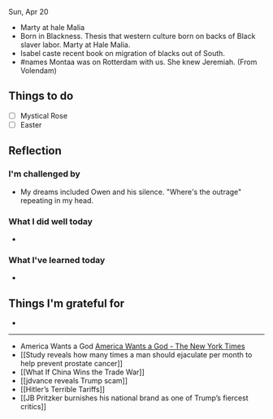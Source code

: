 Sun, Apr 20
- Marty at hale Malia
- Born in  Blackness. Thesis that western culture born on backs of Black slaver labor. Marty at Hale Malia.
- Isabel caste recent book on migration of blacks out of South.
- #names Montaa was on Rotterdam with us. She knew Jeremiah. (From Volendam)
## Things to do

- [ ] Mystical Rose
- [ ] Easter

## Reflection


### I'm challenged by

- My dreams included Owen and his silence. "Where's the outrage" repeating in my head.

### What I did well today

- 

### What I've learned today

- 

## Things I'm grateful for

-

---

- America Wants a God
	[America Wants a God - The New York Times](https://www.nytimes.com/2025/04/20/briefing/easter-america-religion-spirituality.html) 
- [[Study reveals how many times a man should ejaculate per month to help prevent prostate cancer]]
- [[What If China Wins the Trade War]]
- [[jdvance reveals Trump scam]]
- [[Hitler’s Terrible Tariffs]]
- [[JB Pritzker burnishes his national brand as one of Trump’s fiercest critics]]